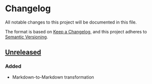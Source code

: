 Changelog
=========

All notable changes to this project will be documented in this file.

The format is based on [Keep a Changelog](https://keepachangelog.com/en/1.0.0/), and this project adheres to [Semantic Versioning](https://semver.org/spec/v2.0.0.html).

[Unreleased]
------------
### Added
- Markdown-to-Markdown transformation

[Unreleased]: https://github.com/ForNeVeR/ChangelogAutomation/tree/HEAD
